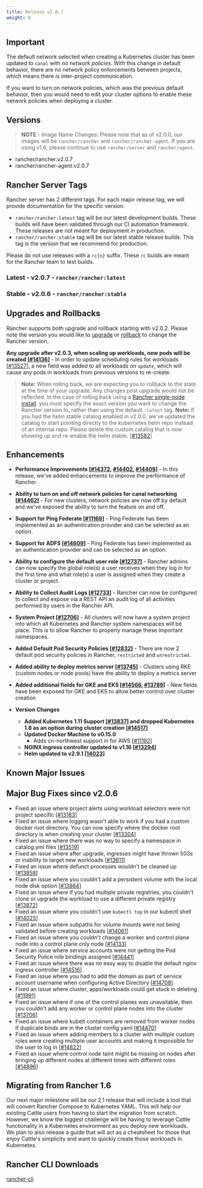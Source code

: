 ```yaml
---
title: Release v2.0.7
weight: 8
---
```


## Important

The default network selected when creating a Kubernetes cluster has been updated to `canal` with *no network policies*. With this change in default behavior, there are no network policy enforcements between projects, which means there *is* inter-project communication.

If you want to turn on network policies, which was the previous default behavior, then you would need to edit your cluster options to enable these network policies when deploying a cluster.

## Versions

> **NOTE** - Image Name Changes: Please note that as of v2.0.0, our images will be `rancher/rancher` and `rancher/rancher-agent`. If you are using v1.6, please continue to use `rancher/server` and `rancher/agent`.

- rancher/rancher:v2.0.7
- rancher/rancher-agent:v2.0.7

## Rancher Server Tags

Rancher server has 2 different tags. For each major release tag, we will provide documentation for the specific version.

- `rancher/rancher:latest` tag will be our latest development builds. These builds will have been validated through our CI automation framework. These releases are not meant for deployment in production.
- `rancher/rancher:stable` tag will be our latest stable release builds. This tag is the version that we recommend for production.  

Please do not use releases with a `rc{n}` suffix. These `rc` builds are meant for the Rancher team to test builds.

### Latest - v2.0.7 - `rancher/rancher:latest`

### Stable - v2.0.6 - `rancher/rancher:stable`

## Upgrades and Rollbacks

Rancher supports both upgrade and rollback starting with v2.0.2.  Please note the version you would like to [upgrade](https://rancher.com/docs/rancher/v2.x/en/upgrades/) or [rollback](https://rancher.com/docs/rancher/v2.x/en/backups/rollbacks/) to change the Rancher version.

**Any upgrade after v2.0.3, when scaling up workloads, new pods will be created [[#14136](https://github.com/rancher/rancher/issues/14136)]** - In order to update scheduling rules for workloads [[#13527](https://github.com/rancher/rancher/issues/13527)], a new field was added to all workloads on `update`, which will cause any pods in workloads from previous versions to re-create.

> **Note:** When rolling back, we are expecting you to rollback to the state at the time of your upgrade. Any changes post upgrade would not be reflected. In the case of rolling back using a [Rancher single-node install](https://rancher.com/docs/rancher/v2.x/en/installation/single-node-install/), you must specify the exact version you want to change the Rancher version to, rather than using the default `:latest` tag.
> **Note:** If you had the helm stable catalog enabled in v2.0.0, we've updated the catalog to start pointing directly to the kubernetes helm repo instead of an internal repo. Please delete the custom catalog that is now showing up and re-enable the helm stable. [[#13582](https://github.com/rancher/rancher/issues/13582)]

## Enhancements

- **Performance Improvements [[#14372](https://github.com/rancher/rancher/issues/14372), [#14402](https://github.com/rancher/rancher/issues/14402), [#14409](https://github.com/rancher/rancher/issues/14409)]** - In this release, we've added enhancements to improve the performance of Rancher.
- **Ability to turn on and off network policies for canal networking [[#14462](https://github.com/rancher/rancher/issues/14462)]** - For new clusters, network policies are now off by default and we've exposed the ability to turn the feature on and off.
- **Support for Ping Federate [[#11169](https://github.com/rancher/rancher/issues/11169)]** - Ping Federate has been implemented as an authentication provider and can be selected as an option.
- **Support for ADFS [[#14609](https://github.com/rancher/rancher/issues/14609)]** - Ping Federate has been implemented as an authentication provider and can be selected as an option.
- **Ability to configure the default user role [[#12737](https://github.com/rancher/rancher/issues/12737)]** - Rancher admins can now specify the global role(s) a user receives when they log in for the first time and what role(s) a user is assigned when they create a cluster or project.
- **Ability to Collect Audit Logs [[#12733](https://github.com/rancher/rancher/issues/12733)]** - Rancher can now be configured to collect and expose via a REST API an audit log of all activities performed by users in the Rancher API.
- **System Project [[#12706](https://github.com/rancher/rancher/issues/12706)]** - All clusters will now have a system project into which all Kubernetes and Rancher system namespaces will be place. This is to allow Rancher to properly manage these important namespaces.
- **Added Default Pod Security Policies [[#12832](https://github.com/rancher/rancher/issues/12832)]** - There are now 2 default pod security policies in Rancher, `restricted` and `unrestricted`.
- **Added ability to deploy metrics server  [[#13745](https://github.com/rancher/rancher/issues/13745)]** - Clusters using RKE (custom nodes or node pools) have the ability to deploy a metrics server
- **Added additional fields for GKE and EKS [[#14566](https://github.com/rancher/rancher/issues/14566), [#13789](https://github.com/rancher/rancher/issues/13789)]** - New fields have been exposed for GKE and EKS to allow better control over cluster creation

- **Version Changes**
  - **Added Kubernetes 1.11 Support [[#13837](https://github.com/rancher/rancher/issues/13837)] and dropped Kubernetes 1.8 as an option during cluster creation [[#14517](https://github.com/rancher/rancher/issues/14517)]**  
  - **Updated Docker Machine to v0.15.0**
    - Adds cn-northwest support in for AWS [[#11192](https://github.com/rancher/rancher/issues/11192)]
  - **NGINX ingress controller updated to v1.16 [[#13294](https://github.com/rancher/rancher/issues/13294)]**
  - **Helm updated to v2.9.1 [[14023](https://github.com/rancher/rancher/issues/14023)]**

## Known Major Issues

## Major Bug Fixes since v2.0.6

- Fixed an issue where project alerts using workload selectors were not project specific [[#13183](https://github.com/rancher/rancher/issues/13183)]
- Fixed an issue where logging wasn't able to work if you had a custom docker root directory. You can now specify where the docker root directory is when creating your cluster [[#13304](https://github.com/rancher/rancher/issues/13304)]
- Fixed an issue where there was no way to specify a namespace in catalog.yml files [[#13519](https://github.com/rancher/rancher/issues/13519)]
- Fixed an issue where after upgrade, ingresses might have thrown 503s or inability to target new workloads [[#13611](https://github.com/rancher/rancher/issues/13611)]
- Fixed an issue where defunct processes wouldn't be cleaned up [[#13858](https://github.com/rancher/rancher/issues/13858)]
- Fixed an issue where you couldn't add a persistent volume with the local node disk option [[#13864](https://github.com/rancher/rancher/issues/13864)]
- Fixed an issue where if you had multiple private registries, you couldn't clone or upgrade the workload to use a different private registry [[#13872](https://github.com/rancher/rancher/issues/13872)]
- Fixed an issue where you couldn't use `kubectl top` in our kubectl shell [[#14025](https://github.com/rancher/rancher/issues/14025)]
- Fixed an issue where subpaths for volume mounts were not being validated before creating workloads [[#14061](https://github.com/rancher/rancher/issues/14061)]
- Fixed an issue where you couldn't change a worker and control plane node into a control plane only node [[#14133](https://github.com/rancher/rancher/issues/14133)]
- Fixed an issue where service accounts were not getting the Pod Security Police role bindings assigned [[#14441](https://github.com/rancher/rancher/issues/14441)]
- Fixed an issue where there was no easy way to disable the default nginx ingress controller [[#14516](https://github.com/rancher/rancher/issues/14516)]
- Fixed an issue where you had to add the domain as part of service account username when configuring Active Directory [[#14708](https://github.com/rancher/rancher/issues/14708)]
- Fixed an issue where cluster, apps/workloads could get stuck in deleting [[#11991](https://github.com/rancher/rancher/issues/11991)]
- Fixed an issue where if one of the control planes was unavailable, then you couldn't add any worker or control plane nodes into the cluster [[#13706](https://github.com/rancher/rancher/issues/13706)]
- Fixed an issue where kubelt containers are removed from worker nodes if duplicate binds are in the cluster config yaml [[#14470](https://github.com/rancher/rancher/issues/14470)]
- Fixed an issue where adding members to a cluster with multiple custom roles were creating multiple user accounts and making it impossible for the user to log in [[#14822](https://github.com/rancher/rancher/issues/14822)]
- Fixed an issue where control node taint might be missing on nodes after bringing up different nodes at different times with different roles [[#14896](https://github.com/rancher/rancher/issues/14896)]

## Migrating from Rancher 1.6

Our next major milestone will be our 2.1 release that will include a tool that will convert Rancher Compose to Kubernetes YAML.  This will help our existing Cattle users from having to start the migration from scratch.  However, we know the biggest challenge will be having to leverage Cattle functionality in a Kubernetes environment as you deploy new workloads.  We plan to also release a guide that will act as a cheatsheet for those that enjoy Cattle's simplicity and want to quickly create those workloads in Kubernetes.

## Rancher CLI Downloads

[rancher-cli](/docs/rancher/v2.x/cn/installation/download/#rancher-cli)